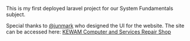 This is my first deployed laravel project for our System Fundamentals subject.

Special thanks to [@junmark]() who designed the UI for the website.
The site can be accessed here: [KEWAM Computer and Services Repair Shop](http://kewamshop.rf.gd/)
